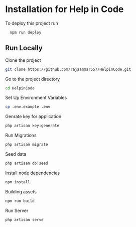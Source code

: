 
# Installation for Help in Code


To deploy this project run

```bash
  npm run deploy
```


## Run Locally

Clone the project

```bash
git clone https://github.com/rajaammar557/HelpinCode.git
```

Go to the project directory

```bash
cd HelpinCode
```
Set Up Environment Variables

```bash
cp .env.example .env
```
Genrate key for application
```bash
php artisan key:generate
```
Run Migrations
```bash
php artisan migrate
```

Seed data
```bash
php artisan db:seed
```

Install node dependencies
```bash
npm install
```

Building assets

```bash
npm run build
```

Run Server
```bash
php artisan serve
```